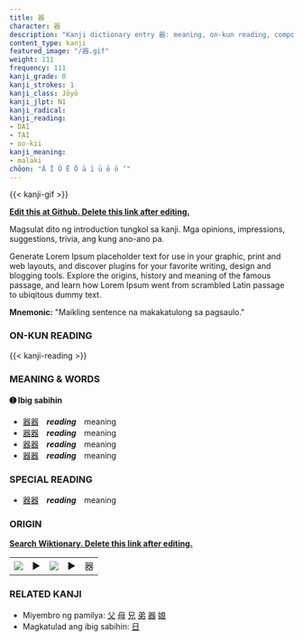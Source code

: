 ```yaml
---
title: 器
character: 器
description: "Kanji dictionary entry 器: meaning, on-kun reading, compounds, origin, related kanji"
content_type: kanji
featured_image: "/器.gif"
weight: 111
frequency: 111
kanji_grade: 0
kanji_strokes: 1
kanji_class: Jōyō
kanji_jlpt: N1
kanji_radical: 
kanji_reading: 
- DAI
- TAI
- oo-kii
kanji_meaning:
- malaki
chōon: "Ā Ī Ū Ē Ō ā ī ū ē ō ’"
---
```

[//]: # (Don't edit the line below. Kanji animated GIF code is automatically generated.)
{{< kanji-gif >}}

[//]: # (Edit below this line.)

**[Edit this at Github. Delete this link after editing.](https://github.com/tim0g/tim/tree/main/content/kanji/器/index.md)**

Magsulat dito ng introduction tungkol sa kanji. Mga opinions, impressions, suggestions, trivia, ang kung ano-ano pa.

Generate Lorem Ipsum placeholder text for use in your graphic, print and web layouts, and discover plugins for your favorite writing, design and blogging tools. Explore the origins, history and meaning of the famous passage, and learn how Lorem Ipsum went from scrambled Latin passage to ubiqitous dummy text.
 
**Mnemonic:** "Maikling sentence na makakatulong sa pagsaulo."

### ON-KUN READING

[//]: # (Don't edit the line below. ON-KUN READING code is automatically generated.)
{{< kanji-reading >}}

### MEANING & WORDS

#### ➊ **Ibig sabihin**
  - [器](../器)[器](../器)　***reading***　meaning
  - [器](../器)[器](../器)　***reading***　meaning
  - [器](../器)[器](../器)　***reading***　meaning
  - [器](../器)[器](../器)　***reading***　meaning

### SPECIAL READING
  - [器](../器)[器](../器)　***reading***　meaning

### ORIGIN

**[Search Wiktionary. Delete this link after editing.](https://wiktionary.org/wiki/器)**
<table class="kanji-table"><tr><td>
<img src="60px-器-bronze.svg.png">
</td><td>▶</td><td>
<img src="60px-器-oracle.svg.png">
</td><td>▶</td>
<td class="kanji-origin">器</td>
</tr></table>

### RELATED KANJI
- Miyembro ng pamilya: [父](../父) [母](../母) [兄](../兄) [弟](../弟) [器](../器) [娘](../娘)
- Magkatulad ang ibig sabihin: [日](../日)
